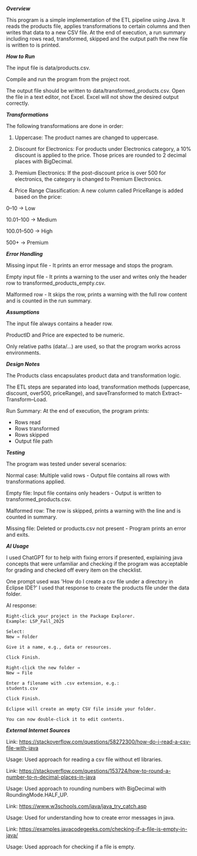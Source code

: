**_Overview_**

This program is a simple implementation of the ETL pipeline using Java. It reads the products file, applies transformations to certain columns and then writes that data to a new CSV file. At the end of execution, a run summary including rows read, transformed, skipped and the output path the new file is written to is printed.

**_How to Run_**

The input file is data/products.csv.

Compile and run the program from the project root.

The output file should be written to data/transformed_products.csv. Open the file in a text editor, not Excel. Excel will not show the desired output correctly.

**_Transformations_**

The following transformations are done in order:

1. Uppercase: The product names are changed to uppercase.

2. Discount for Electronics: For products under Electronics category, a 10% discount is applied to the price. Those prices are rounded to 2 decimal places with BigDecimal.

3. Premium Electronics: If the post-discount price is over 500 for electronics, the category is changed to Premium Electronics.

4. Price Range Classification: A new column called PriceRange is added based on the price:

0–10 → Low

10.01–100 → Medium

100.01–500 → High

500+ → Premium 

**_Error Handling_**

Missing input file - It prints an error message and stops the program.

Empty input file - It prints a warning to the user and writes only the header row to transformed_products_empty.csv.

Malformed row - It skips the row, prints a warning with the full row content and is counted in the run summary.

**_Assumptions_**

The input file always contains a header row.

ProductID and Price are expected to be numeric.

Only relative paths (data/...) are used, so that the program works across environments.

**_Design Notes_**

The Products class encapsulates product data and transformation logic.

The ETL steps are separated into load, transformation methods (uppercase, discount, over500, priceRange), and saveTransformed to match Extract–Transform–Load.

Run Summary: At the end of execution, the program prints:
- Rows read
- Rows transformed
- Rows skipped
- Output file path

**_Testing_**

The program was tested under several scenarios:

Normal case: Multiple valid rows - Output file contains all rows with transformations applied.

Empty file: Input file contains only headers - Output is written to transformed_products.csv.

Malformed row: The row is skipped, prints a warning with the line and is counted in summary.

Missing file: Deleted or products.csv not present - Program prints an error and exits.

**_AI Usage_**

I used ChatGPT for to help with fixing errors if presented, explaining java concepts that were unfamiliar and checking if the program was acceptable for grading and checked off every item on the checklist.

One prompt used was 'How do I create a csv file under a directory in Eclipse IDE?' I used that response to create the products file under the data folder.

AI response:
```
Right-click your project in the Package Explorer.
Example: LSP_Fall_2025

Select:
New → Folder

Give it a name, e.g., data or resources.

Click Finish.

Right-click the new folder →
New → File

Enter a filename with .csv extension, e.g.:
students.csv

Click Finish.

Eclipse will create an empty CSV file inside your folder.

You can now double-click it to edit contents.
```

**_External Internet Sources_**

Link: https://stackoverflow.com/questions/58272300/how-do-i-read-a-csv-file-with-java

Usage: Used approach for reading a csv file without etl libraries.


Link: https://stackoverflow.com/questions/153724/how-to-round-a-number-to-n-decimal-places-in-java

Usage: Used approach to rounding numbers with BigDecimal with RoundingMode.HALF_UP.


Link: https://www.w3schools.com/java/java_try_catch.asp

Usage: Used for understanding how to create error messages in java.


Link: https://examples.javacodegeeks.com/checking-if-a-file-is-empty-in-java/

Usage: Used approach for checking if a file is empty.
